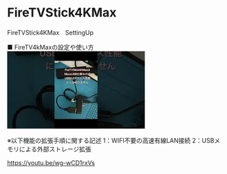 # FireTVStick4KMax
FireTVStick4KMax　SettingUp<br>

■ FireTV4kMaxの設定や使い方<br>
![](/mq1.jpg)

※以下機能の拡張手順に関する記述
1：WIFI不要の高速有線LAN接続
2：USBメモリによる外部ストレージ拡張

https://youtu.be/wg-wCD1rxVs

